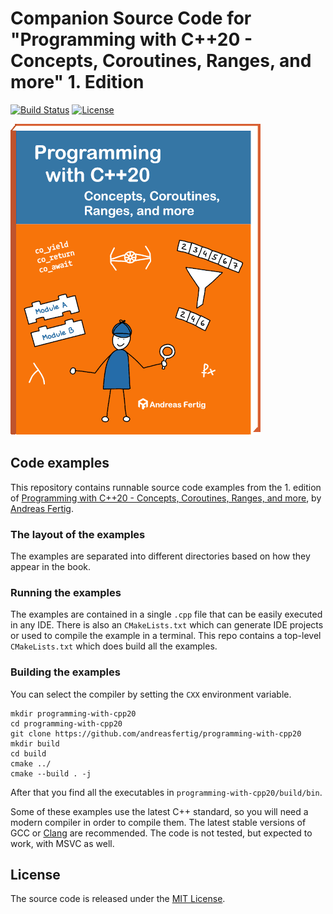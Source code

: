 # Companion Source Code for "Programming with C++20 - Concepts, Coroutines, Ranges, and more" 1. Edition

[![Build Status](https://github.com/andreasfertig/programming-with-cpp20/workflows/ci/badge.svg)](https://github.com/andreasfertig/programming-with-cpp20/actions/) [![License](https://img.shields.io/badge/license-MIT-blue.svg)](/LICENSE.txt)

![Book cover](.artwork/cover.png)

## Code examples

This repository contains runnable source code examples from the 1. edition of [Programming with C++20 - Concepts, Coroutines, Ranges, and more](https://andreasfertig.com/books/programming-with-cpp20/), by [Andreas Fertig](https://andreasfertig.com).

### The layout of the examples

The examples are separated into different directories based on how they appear in the book.

### Running the examples

The examples are contained in a single `.cpp` file that can be easily executed in any IDE. There is also an `CMakeLists.txt` which can generate IDE projects or used to compile the example in a terminal.
This repo contains a top-level `CMakeLists.txt` which does build all the examples.

### Building the examples

You can select the compiler by setting the `CXX` environment variable.

```
mkdir programming-with-cpp20
cd programming-with-cpp20
git clone https://github.com/andreasfertig/programming-with-cpp20
mkdir build
cd build
cmake ../
cmake --build . -j
```

After that you find all the executables in `programming-with-cpp20/build/bin`.

Some of these examples use the latest C++ standard, so you will need a modern compiler in order to compile them. The latest stable versions of GCC or [Clang](https://releases.llvm.org/) are recommended. The code is not tested, but expected to work, with MSVC as well.

## License

The source code is released under the [MIT License](/LICENSE.txt).
